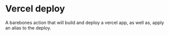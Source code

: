 # Vercel deploy

A barebones action that will build and deploy a vercel app, as well as, apply an alias to the deploy.

